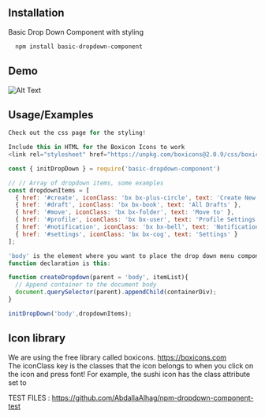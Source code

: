 
## Installation

Basic Drop Down Component with styling

```bash
  npm install basic-dropdown-component

```
    
## Demo

![Alt Text](https://media.giphy.com/media/v1.Y2lkPTc5MGI3NjExZjYzN3A4c3RkbDF3Y3hyYzRhYnRmM3BpNXBrbDRzaDcyM2Z4ZGN5MiZlcD12MV9pbnRlcm5hbF9naWZfYnlfaWQmY3Q9Zw/yWb1Tak6nw3ZKsHcui/giphy.gif)

## Usage/Examples



```javascript
Check out the css page for the styling!

Include this in HTML for the Boxicon Icons to work
<link rel="stylesheet" href="https://unpkg.com/boxicons@2.0.9/css/boxicons.min.css">

const { initDropDown } = require('basic-dropdown-component')

// // Array of dropdown items, some examples
const dropdownItems = [
  { href: '#create', iconClass: 'bx bx-plus-circle', text: 'Create New' },
  { href: '#draft', iconClass: 'bx bx-book', text: 'All Drafts' },
  { href: '#move', iconClass: 'bx bx-folder', text: 'Move to' },
  { href: '#profile', iconClass: 'bx bx-user', text: 'Profile Settings' },
  { href: '#notification', iconClass: 'bx bx-bell', text: 'Notification' },
  { href: '#settings', iconClass: 'bx bx-cog', text: 'Settings' }
];

'body' is the element where you want to place the drop down menu component. 
function declaration is this:

function createDropdown(parent = 'body', itemList){
  // Append container to the document body
  document.querySelector(parent).appendChild(containerDiv);
}

initDropDown('body',dropdownItems);
```


## Icon library

We are using the free library called boxicons. https://boxicons.com \
The iconClass key is the classes that the icon belongs to when you click on the icon and press font! For example, the sushi icon has the class attribute set to <i class='bx bxs-sushi'></i> 

TEST FILES : https://github.com/AbdallaAlhag/npm-dropdown-component-test